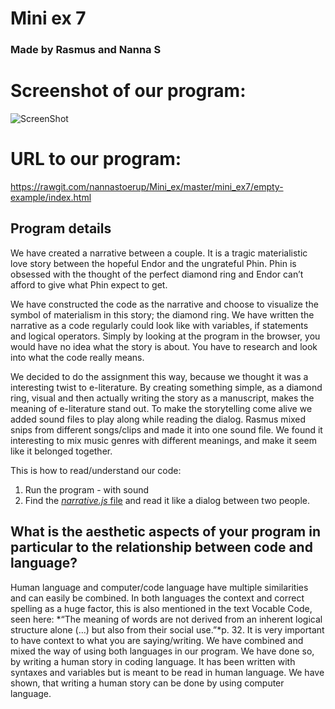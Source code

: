 # Mini ex 7 
### Made by Rasmus and Nanna S

# Screenshot of our program: 

![ScreenShot](https://github.com/nannastoerup/Mini_ex/blob/master/mini_ex7/Screenshot%20mini_ex7.png)

# URL to our program: 
https://rawgit.com/nannastoerup/Mini_ex/master/mini_ex7/empty-example/index.html
 
## Program details

We have created a narrative between a couple. It is a tragic materialistic love story between the hopeful Endor and 
the ungrateful Phin. Phin is obsessed with the thought of the perfect diamond ring and Endor can’t afford to give what 
Phin expect to get.
 
We have constructed the code as the narrative and choose to visualize the symbol of materialism in this story; the 
diamond ring. We have written the narrative as a code regularly could look like with variables, if statements and 
logical operators. Simply by looking at the program in the browser, you would have no idea what the story is about. 
You have to research and look into what the code really means. 

We decided to do the assignment this way, because we thought it was a interesting twist to e-literature. By creating 
something simple, as a diamond ring, visual and then actually writing the story as a manuscript, makes the meaning of 
e-literature stand out. To make the storytelling come alive we added sound files to play along while reading the dialog. 
Rasmus mixed snips from different songs/clips and made it into one sound file. We found it interesting to mix music 
genres with different meanings, and make it seem like it belonged together.  

This is how to read/understand our code:
1.	Run the program - with sound
2.	Find the [*narrative.js* file](https://github.com/nannastoerup/Mini_ex/blob/master/mini_ex7/empty-example/narrative.js) and read it like a dialog between two people. 

## What is the aesthetic aspects of your program in particular to the relationship between code and language?

Human language and computer/code language have multiple similarities and can easily be combined. In both languages 
the context and correct spelling as a huge factor, this is also mentioned in the text Vocable Code, seen here: *“The 
meaning of words are not derived from an inherent logical structure alone (…) but also from their social use.”*p. 32. It 
is very important to have context to what you are saying/writing. 
We have combined and mixed the way of using both languages in our program. We have done so, by writing a human story 
in coding language. It has been written with syntaxes and variables but is meant to be read in human language. We have 
shown, that writing a human story can be done by using computer language.  
